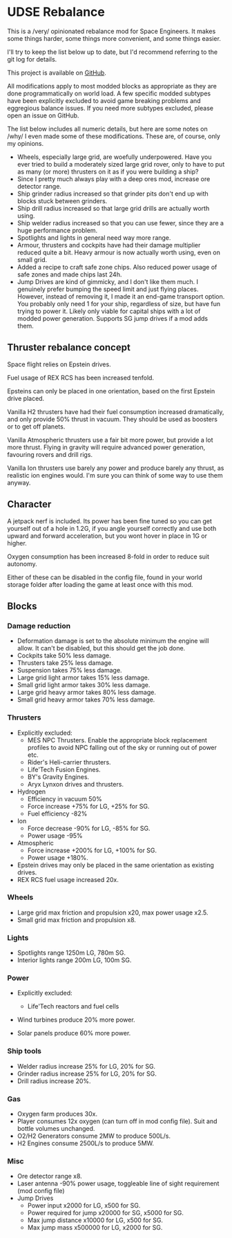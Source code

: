 # UDSE Rebalance

This is a /very/ opinionated rebalance mod for Space Engineers. It makes some
things harder, some things more convenient, and some things easier.

I'll try to keep the list below up to date, but I'd recommend referring to the
git log for details.

This project is available on [GitHub](https://github.com/mkaito/SE-UDSE-Rebalance).

All modifications apply to most modded blocks as appropriate as they are done programmatically on
world load. A few specific modded subtypes have been explicitly excluded to avoid game breaking
problems and eggregious balance issues. If you need more subtypes excluded, please open an issue on
GitHub.

The list below includes all numeric details, but here are some notes on /why/ I
even made some of these modifications. These are, of course, only my opinions.

- Wheels, especially large grid, are woefully underpowered. Have you ever tried
  to build a moderately sized large grid rover, only to have to put as many (or
  more) thrusters on it as if you were building a ship?
- Since I pretty much always play with a deep ores mod, increase ore detector range.
- Ship grinder radius increased so that grinder pits don't end up with blocks stuck between
  grinders.
- Ship drill radius increased so that large grid drills are actually worth using.
- Ship welder radius increased so that you can use fewer, since they are a huge
  performance problem.
- Spotlights and lights in general need way more range.
- Armour, thrusters and cockpits have had their damage multiplier reduced quite
  a bit. Heavy armour is now actually worth using, even on small grid.
- Added a recipe to craft safe zone chips. Also reduced power usage of safe zones and made
  chips last 24h.
- Jump Drives are kind of gimmicky, and I don't like them much. I genuinely prefer bumping the
  speed limit and just flying places. However, instead of removing it, I made it an end-game
  transport option. You probably only need 1 for your ship, regardless of size, but have fun trying
  to power it. Likely only viable for capital ships with a lot of modded power generation. Supports
  SG jump drives if a mod adds them.

## Thruster rebalance concept

Space flight relies on Epstein drives.

Fuel usage of REX RCS has been increased tenfold.

Epsteins can only be placed in one orientation, based on the first Epstein drive placed.

Vanilla H2 thrusters have had their fuel consumption increased dramatically, and only provide 50%
thrust in vacuum. They should be used as boosters or to get off planets.

Vanilla Atmospheric thrusters use a fair bit more power, but provide a lot more thrust. Flying in
gravity will require advanced power generation, favouring rovers and drill rigs.

Vanilla Ion thrusters use barely any power and produce barely any thrust, as realistic ion engines
would. I'm sure you can think of some way to use them anyway.

## Character

A jetpack nerf is included. Its power has been fine tuned so you can get
yourself out of a hole in 1.2G, if you angle yourself correctly and use both
upward and forward acceleration, but you wont hover in place in 1G or higher.

Oxygen consumption has been increased 8-fold in order to reduce suit autonomy.

Either of these can be disabled in the config file, found in your world storage
folder after loading the game at least once with this mod.

## Blocks

### Damage reduction

- Deformation damage is set to the absolute minimum the engine will allow. It can't be disabled,
  but this should get the job done.
- Cockpits take 50% less damage.
- Thrusters take 25% less damage.
- Suspension takes 75% less damage.
- Large grid light armor takes 15% less damage.
- Small grid light armor takes 30% less damage.
- Large grid heavy armor takes 80% less damage.
- Small grid heavy armor takes 70% less damage.

### Thrusters

- Explicitly excluded:
    - MES NPC Thrusters. Enable the appropriate block replacement profiles to avoid NPC falling out
      of the sky or running out of power etc.
    - Rider's Heli-carrier thrusters.
    - Life'Tech Fusion Engines.
    - BY's Gravity Engines.
    - Aryx Lynxon drives and thrusters.
- Hydrogen
    - Efficiency in vacuum 50%
    - Force increase +75% for LG, +25% for SG.
    - Fuel efficiency -82%
- Ion
    - Force decrease -90% for LG, -85% for SG.
    - Power usage -95%
- Atmospheric
    - Force increase +200% for LG, +100% for SG.
    - Power usage +180%.
- Epstein drives may only be placed in the same orientation as existing drives.
- REX RCS fuel usage increased 20x.

### Wheels

- Large grid max friction and propulsion x20, max power usage x2.5.
- Small grid max friction and propulsion x8.

### Lights

- Spotlights range 1250m LG, 780m SG.
- Interior lights range 200m LG, 100m SG.

### Power

- Explicitly excluded:
    - Life'Tech reactors and fuel cells

- Wind turbines produce 20% more power.
- Solar panels produce 60% more power.

### Ship tools

- Welder radius increase 25% for LG, 20% for SG.
- Grinder radius increase 25% for LG, 20% for SG.
- Drill radius increase 20%.

### Gas

- Oxygen farm produces 30x.
- Player consumes 12x oxygen (can turn off in mod config file). Suit and bottle volumes unchanged.
- O2/H2 Generators consume 2MW to produce 500L/s.
- H2 Engines consume 2500L/s to produce 5MW.

### Misc

- Ore detector range x8.
- Laser antenna -90% power usage, toggleable line of sight requirement (mod config file)
- Jump Drives
    - Power input x2000 for LG, x500 for SG.
    - Power required for jump x20000 for SG, x5000 for SG.
    - Max jump distance x10000 for LG, x500 for SG.
    - Max jump mass x500000 for LG, x2000 for SG.